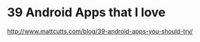 <!--
id: 575721274
link: http://kevinisom.info/post/575721274/39-android-apps-that-i-love
slug: 39-android-apps-that-i-love
date: Thu May 06 2010 20:30:19 GMT+1200 (NZST)
raw: {"blog_name":"kevinisom","id":575721274,"post_url":"http://kevinisom.info/post/575721274/39-android-apps-that-i-love","slug":"39-android-apps-that-i-love","type":"link","date":"2010-05-06 08:30:19 GMT","timestamp":1273134619,"state":"published","format":"html","reblog_key":"352f4rZ7","tags":[],"short_url":"http://tmblr.co/Zw68YyYKCyw","highlighted":[],"feed_item":"http://www.mattcutts.com/blog/39-android-apps-you-should-try/","from_feed_id":"650234","note_count":0,"title":"39 Android Apps that I love","url":"http://www.mattcutts.com/blog/39-android-apps-you-should-try/","description":""}
publish: 2010-05-06
tags: 
title: 39 Android Apps that I love
-->


39 Android Apps that I love
===========================

<http://www.mattcutts.com/blog/39-android-apps-you-should-try/>


